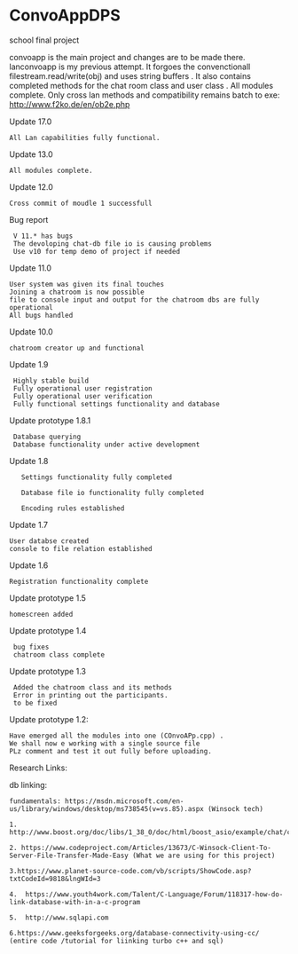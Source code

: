 # ConvoAppDPS
school final project

convoapp is the main project and changes are to be made there.
lanconvoapp is my previous attempt. It forgoes the convenctionall filestream.read/write(obj) and uses
string buffers . It also contains completed methods for the chat room class and user class .
All modules complete. Only cross lan methods and compatibility remains
batch to exe: http://www.f2ko.de/en/ob2e.php

Update 17.0

    All Lan capabilities fully functional. 
    
Update 13.0

    All modules complete.

Update 12.0

    Cross commit of moudle 1 successfull

Bug report

     V 11.* has bugs
     The devoloping chat-db file io is causing problems
     Use v10 for temp demo of project if needed

Update 11.0

    User system was given its final touches
    Joining a chatroom is now possible
    file to console input and output for the chatroom dbs are fully operational
    All bugs handled

Update 10.0

    chatroom creator up and functional

Update 1.9

     Highly stable build 
     Fully operational user registration 
     Fully operational user verification 
     Fully functional settings functionality and database
     
Update prototype 1.8.1

     Database querying 
     Database functionality under active development

Update 1.8

       Settings functionality fully completed

       Database file io functionality fully completed 

       Encoding rules established


Update 1.7

    User databse created 
    console to file relation established

Update 1.6

    Registration functionality complete

Update prototype 1.5

    homescreen added

Update prototype 1.4

     bug fixes 
     chatroom class complete

Update prototype 1.3

     Added the chatroom class and its methods
     Error in printing out the participants.
     to be fixed


Update prototype 1.2:

    Have emerged all the modules into one (COnvoAPp.cpp) .
    We shall now e working with a single source file 
    PLz comment and test it out fully before uploading.
 

Research Links:


   db linking:
   
    fundamentals: https://msdn.microsoft.com/en-us/library/windows/desktop/ms738545(v=vs.85).aspx (Winsock tech)
    
    1. http://www.boost.org/doc/libs/1_38_0/doc/html/boost_asio/example/chat/chat_client.cpp
    
    2. https://www.codeproject.com/Articles/13673/C-Winsock-Client-To-Server-File-Transfer-Made-Easy (What we are using for this project)
    
    3.https://www.planet-source-code.com/vb/scripts/ShowCode.asp?txtCodeId=9818&lngWId=3
    
    4.  https://www.youth4work.com/Talent/C-Language/Forum/118317-how-do-link-database-with-in-a-c-program
    
    5.  http://www.sqlapi.com 

    6.https://www.geeksforgeeks.org/database-connectivity-using-cc/ (entire code /tutorial for liinking turbo c++ and sql)
